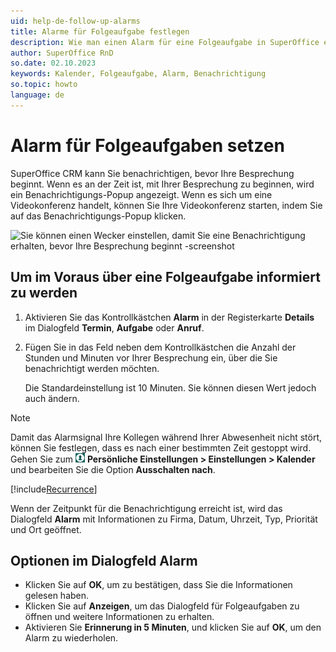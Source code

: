 ```yaml
---
uid: help-de-follow-up-alarms
title: Alarme für Folgeaufgabe festlegen
description: Wie man einen Alarm für eine Folgeaufgabe in SuperOffice einrichtet.
author: SuperOffice RnD
so.date: 02.10.2023
keywords: Kalender, Folgeaufgabe, Alarm, Benachrichtigung
so.topic: howto
language: de
---
```


# Alarm für Folgeaufgaben setzen

SuperOffice CRM kann Sie benachrichtigen, bevor Ihre Besprechung beginnt. Wenn es an der Zeit ist, mit Ihrer Besprechung zu beginnen, wird ein Benachrichtigungs-Popup angezeigt. Wenn es sich um eine Videokonferenz handelt, können Sie Ihre Videokonferenz starten, indem Sie auf das Benachrichtigungs-Popup klicken.

![Sie können einen Wecker einstellen, damit Sie eine Benachrichtigung erhalten, bevor Ihre Besprechung beginnt -screenshot][img2]

## Um im Voraus über eine Folgeaufgabe informiert zu werden

1. Aktivieren Sie das Kontrollkästchen **Alarm** in der Registerkarte **Details** im Dialogfeld **Termin**, **Aufgabe** oder **Anruf**.
1. Fügen Sie in das Feld neben dem Kontrollkästchen die Anzahl der Stunden und Minuten vor Ihrer Besprechung ein, über die Sie benachrichtigt werden möchten.

    Die Standardeinstellung ist 10 Minuten. Sie können diesen Wert jedoch auch ändern.

> [!NOTE]
> Damit das Alarmsignal Ihre Kollegen während Ihrer Abwesenheit nicht stört, können Sie festlegen, dass es nach einer bestimmten Zeit gestoppt wird. Gehen Sie zum ![Symbol][img1] **Persönliche Einstellungen &gt; Einstellungen &gt; Kalender** und bearbeiten Sie die Option **Ausschalten nach**.

[!include[Recurrence](includes/note-repetition.md)]

Wenn der Zeitpunkt für die Benachrichtigung erreicht ist, wird das Dialogfeld **Alarm** mit Informationen zu Firma, Datum, Uhrzeit, Typ, Priorität und Ort geöffnet.

## Optionen im Dialogfeld Alarm

* Klicken Sie auf **OK**, um zu bestätigen, dass Sie die Informationen gelesen haben.
* Klicken Sie auf **Anzeigen**, um das Dialogfeld für Folgeaufgaben zu öffnen und weitere Informationen zu erhalten.
* Aktivieren Sie **Erinnerung in 5 Minuten**, und klicken Sie auf **OK**, um den Alarm zu wiederholen.

<!-- Referenced links -->

<!-- Referenced images -->
[img1]: ../../../media/icons/personal-settings-small.png
[img2]: media/appointment-alarm-on-meeting.png
